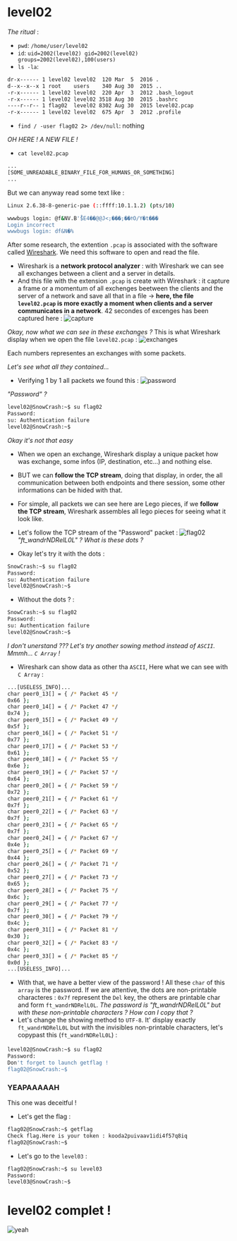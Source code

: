 # level02
_The ritual_ :
- `pwd`: `/home/user/level02`
- `id`: `uid=2002(level02) gid=2002(level02) groups=2002(level02),100(users)`
- `ls -la`:
```sh
dr-x------ 1 level02 level02  120 Mar  5  2016 .
d--x--x--x 1 root    users    340 Aug 30  2015 ..
-r-x------ 1 level02 level02  220 Apr  3  2012 .bash_logout
-r-x------ 1 level02 level02 3518 Aug 30  2015 .bashrc
----r--r-- 1 flag02  level02 8302 Aug 30  2015 level02.pcap
-r-x------ 1 level02 level02  675 Apr  3  2012 .profile
```
- `find / -user flag02 2> /dev/null`: nothing

_OH HERE ! A NEW FILE !_
- `cat level02.pcap`
```sh
...
[SOME_UNREADABLE_BINARY_FILE_FOR_HUMANS_OR_SOMETHING]
...
```
But we can anyway read some text like :
```sh
Linux 2.6.38-8-generic-pae (::ffff:10.1.1.2) (pts/10)

wwwbugs login: @f&NV.B'̊$E4��@@J<;���;��ߙO/Y�t���
Login incorrect
wwwbugs login: df&N�%
```

After some research, the extention `.pcap` is associated with the software called [Wireshark](https://www.wireshark.org/). We need this software to open and read the file.
- Wireshark is a **network protocol analyzer** : with Wireshark we can see all exchanges between a client and a server in details.
- And this file with the extension `.pcap` is create with Wireshark : it capture a frame or a momentum of all exchenges beetween the clients and the server of a network and save all that in a file -> **here, the file `level02.pcap` is more exactly a moment when clients and a server communicates in a network**. 42 secondes of excenges has been captured here :
![capture](../../assets/capture_wireshark.png)

_Okay, now what we can see in these exchanges ?_
This is what Wireshark display when we open the file `level02.pcap` :
![exchanges](../../assets/exchanges.png)

Each numbers representes an exchanges with some packets.

_Let's see what all they contained..._
- Verifying 1 by 1 all packets we found this :
![password](../../assets/password.png)

_"Password" ?_
```sh
level02@SnowCrash:~$ su flag02
Password:
su: Authentication failure
level02@SnowCrash:~$
```
_Okay it's not that easy_

- When we open an exchange, Wireshark display a unique packet how was exchange, some infos (IP, destination, etc...) and nothing else.
- BUT we can **follow the TCP stream**, doing that display, in order, the all communication between both endpoints and there session, some other informations can be hided with that.
- For simple, all packets we can see here are Lego pieces, if we **follow the TCP stream**, Wireshark assembles all lego pieces for seeing what it look like.
- Let's follow the TCP stream of the "Password" packet :
![flag02](../../assets/the_flag02.png)
_"ft_wandrNDRelL0L" ? What is these dots ?_

- Okay let's try it with the dots :
```sh
SnowCrash:~$ su flag02
Password:
su: Authentication failure
level02@SnowCrash:~$
```
- Without the dots ? :
```sh
SnowCrash:~$ su flag02
Password:
su: Authentication failure
level02@SnowCrash:~$
```
_I don't unerstand ??? Let's try another sowing method instead of `ASCII`. Mmmh... `C Array` !_
- Wireshark can show data as other tha `ASCII`, Here what we can see with `C Array` :
```sh
...[USELESS_INFO]...
char peer0_13[] = { /* Packet 45 */
0x66 };
char peer0_14[] = { /* Packet 47 */
0x74 };
char peer0_15[] = { /* Packet 49 */
0x5f };
char peer0_16[] = { /* Packet 51 */
0x77 };
char peer0_17[] = { /* Packet 53 */
0x61 };
char peer0_18[] = { /* Packet 55 */
0x6e };
char peer0_19[] = { /* Packet 57 */
0x64 };
char peer0_20[] = { /* Packet 59 */
0x72 };
char peer0_21[] = { /* Packet 61 */
0x7f };
char peer0_22[] = { /* Packet 63 */
0x7f };
char peer0_23[] = { /* Packet 65 */
0x7f };
char peer0_24[] = { /* Packet 67 */
0x4e };
char peer0_25[] = { /* Packet 69 */
0x44 };
char peer0_26[] = { /* Packet 71 */
0x52 };
char peer0_27[] = { /* Packet 73 */
0x65 };
char peer0_28[] = { /* Packet 75 */
0x6c };
char peer0_29[] = { /* Packet 77 */
0x7f };
char peer0_30[] = { /* Packet 79 */
0x4c };
char peer0_31[] = { /* Packet 81 */
0x30 };
char peer0_32[] = { /* Packet 83 */
0x4c };
char peer0_33[] = { /* Packet 85 */
0x0d };
...[USELESS_INFO]...
```
- With that, we have a better view of the password ! All these `char` of this `array` is the password. If we are attentive, the dots are non-printable characteres : `0x7f` represent the `Del` key, the others are printable char and form `ft_wandrNDRelL0L`.
_The password is "ft_wandrNDRelL0L" but with these non-printable characters ? How can I copy that ?_
- Let's change the showing method to `UTF-8`. It' display exactly `ft_wandrNDRelL0L` but with the invisibles non-printable characters, let's copypast this (`ft_wandrNDRelL0L`) :
```sh
level02@SnowCrash:~$ su flag02
Password:
Don't forget to launch getflag !
flag02@SnowCrash:~$
```
### YEAPAAAAAH
This one was deceitful !
- Let's get the flag :
```sh
flag02@SnowCrash:~$ getflag
Check flag.Here is your token : kooda2puivaav1idi4f57q8iq
flag02@SnowCrash:~$
```
- Let's go to the `level03` :
```sh
flag02@SnowCrash:~$ su level03
Password:
level03@SnowCrash:~$
```
# level02 complet !
![yeah](../../assets/yeah.gif)